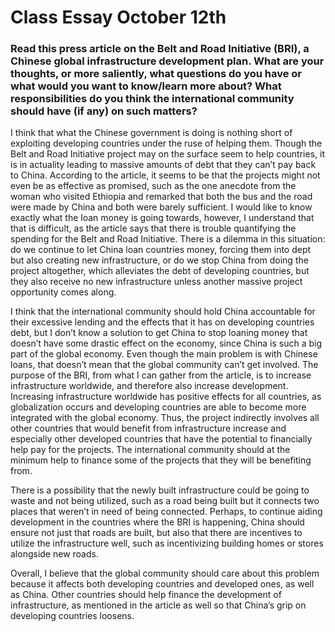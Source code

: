 # Class Essay October 12th

### Read this press article on the Belt and Road Initiative (BRI), a Chinese global infrastructure development plan. What are your thoughts, or more saliently, what questions do you have or what would you want to know/learn more about? What responsibilities do you think the international community should have (if any) on such matters? 

I think that what the Chinese government is doing is nothing short of exploiting developing countries under the ruse of helping them. Though the Belt and Road Initiative project may on the surface seem to help countries, it is in actuality leading to massive amounts of debt that they can’t pay back to China. According to the article, it seems to be that the projects might not even be as effective as promised, such as the one anecdote from the woman who visited Ethiopia and remarked that both the bus and the road were made by China and both were barely sufficient. I would like to know exactly what the loan money is going towards, however, I understand that that is difficult, as the article says that there is trouble quantifying the spending for the Belt and Road Initiative. There is a dilemma in this situation: do we continue to let China loan countries money, forcing them into dept but also creating new infrastructure, or do we stop China from doing the project altogether, which alleviates the debt of developing countries, but they also receive no new infrastructure unless another massive project opportunity comes along. 
 
I think that the international community should hold China accountable for their excessive lending and the effects that it has on developing countries debt, but I don’t know a solution to get China to stop loaning money that doesn’t have some drastic effect on the economy, since China is such a big part of the global economy. Even though the main problem is with Chinese loans, that doesn’t mean that the global community can’t get involved. The purpose of the BRI, from what I can gather from the article, is to increase infrastructure worldwide, and therefore also increase development. Increasing infrastructure worldwide has positive effects for all countries, as globalization occurs and developing countries are able to become more integrated with the global economy. Thus, the project indirectly involves all other countries that would benefit from infrastructure increase and especially other developed countries that have the potential to financially help pay for the projects. The international community should at the minimum help to finance some of the projects that they will be benefiting from. 
  
There is a possibility that the newly built infrastructure could be going to waste and not being utilized, such as a road being built but it connects two places that weren’t in need of being connected. Perhaps, to continue aiding development in the countries where the BRI is happening, China should ensure not just that roads are built, but also that there are incentives to utilize the infrastructure well, such as incentivizing building homes or stores alongside new roads. 
  
Overall, I believe that the global community should care about this problem because it affects both developing countries and developed ones, as well as China. Other countries should help finance the development of infrastructure, as mentioned in the article as well so that China’s grip on developing countries loosens. 
